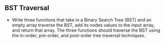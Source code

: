 ## BST Traversal

- Write three functions that take in a Binary Search Tree (BST) and an empty array traverse the BST, add its nodes values to the input array, and return that array. The three functions should traverse the BST using the in-order, pre-order, and post-order tree traversal techniques.